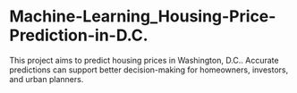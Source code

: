 # Machine-Learning_Housing-Price-Prediction-in-D.C.
This project aims to predict housing prices in Washington, D.C.. Accurate predictions can support better decision-making for homeowners, investors, and urban planners.
